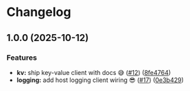 # Changelog

## 1.0.0 (2025-10-12)


### Features

* **kv:** ship key-value client with docs 😅 ([#12](https://github.com/tarmac-project/sdk/issues/12)) ([8fe4764](https://github.com/tarmac-project/sdk/commit/8fe4764c845510c3f01215251272085301bfa9aa))
* **logging:** add host logging client wiring 😎 ([#17](https://github.com/tarmac-project/sdk/issues/17)) ([0e3b429](https://github.com/tarmac-project/sdk/commit/0e3b429c54149201754686c8581f6dc76cdbca2b))
